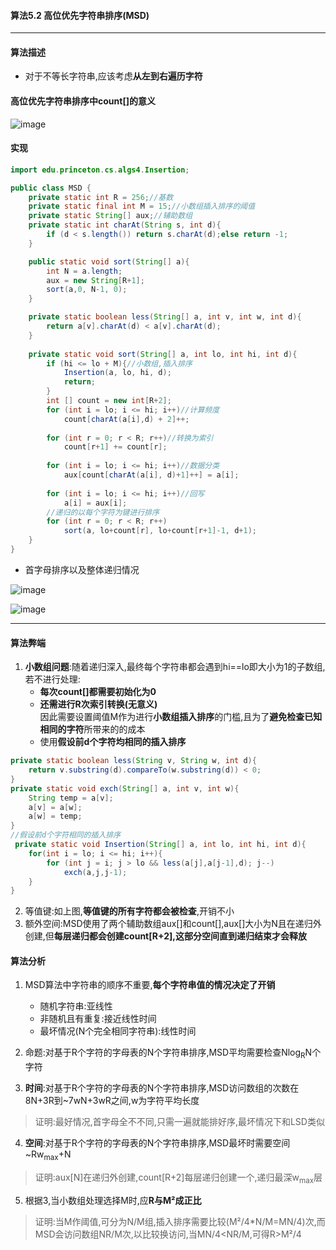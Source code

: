 #### 算法5.2 高位优先字符串排序(MSD)
---

#### 算法描述
+ 对于不等长字符串,应该考虑**从左到右遍历字符**

#### 高位优先字符串排序中count[]的意义

![image](https://github.com/NepJNQ/algs4Note/raw/master/5-String/MSD1.png)

#### 实现
```Java
import edu.princeton.cs.algs4.Insertion;

public class MSD {
    private static int R = 256;//基数
    private static final int M = 15;//小数组插入排序的阈值
    private static String[] aux;//辅助数组
    private static int charAt(String s, int d){
        if (d < s.length()) return s.charAt(d);else return -1;
    }

    public static void sort(String[] a){
        int N = a.length;
        aux = new String[R+1];
        sort(a,0, N-1, 0);
    }

    private static boolean less(String[] a, int v, int w, int d){
        return a[v].charAt(d) < a[v].charAt(d);
    }
    
    private static void sort(String[] a, int lo, int hi, int d){
        if (hi <= lo + M){//小数组,插入排序
            Insertion(a, lo, hi, d);
            return;
        }
        int [] count = new int[R+2];
        for (int i = lo; i <= hi; i++)//计算频度
            count[charAt(a[i],d) + 2]++;
        
        for (int r = 0; r < R; r++)//转换为索引
            count[r+1] += count[r];
        
        for (int i = lo; i <= hi; i++)//数据分类
            aux[count[charAt(a[i], d)+1]++] = a[i];
        
        for (int i = lo; i <= hi; i++)//回写
            a[i] = aux[i];
        //递归的以每个字符为键进行排序
        for (int r = 0; r < R; r++)
            sort(a, lo+count[r], lo+count[r+1]-1, d+1);
    }
}
```

+ 首字母排序以及整体递归情况

![image](https://github.com/NepJNQ/algs4Note/raw/master/5-String/MSD.png)

![image](https://github.com/NepJNQ/algs4Note/raw/master/5-String/MSD2.png)

---

#### 算法弊端
1. **小数组问题**:随着递归深入,最终每个字符串都会遇到hi==lo即大小为1的子数组,若不进行处理:
    + **每次count[]都需要初始化为0**
    + **还需进行R次索引转换(无意义)**<br>
因此需要设置阈值M作为进行**小数组插入排序**的门槛,且为了**避免检查已知相同的字符**所带来的的成本
    + 使用**假设前d个字符均相同的插入排序**
```Java
private static boolean less(String v, String w, int d){
    return v.substring(d).compareTo(w.substring(d)) < 0;
}
private static void exch(String[] a, int v, int w){
    String temp = a[v];
    a[v] = a[w];
    a[w] = temp;
}
//假设前d个字符相同的插入排序
 private static void Insertion(String[] a, int lo, int hi, int d){
    for(int i = lo; i <= hi; i++){
        for (int j = i; j > lo && less(a[j],a[j-1],d); j--)
            exch(a,j,j-1);
    }
}
```
2. 等值键:如上图,**等值键的所有字符都会被检查**,开销不小
3. 额外空间:MSD使用了两个辅助数组aux[]和count[],aux[]大小为N且在递归外创建,但**每层递归都会创建count[R+2],这部分空间直到递归结束才会释放**

#### 算法分析
1. MSD算法中字符串的顺序不重要,**每个字符串值的情况决定了开销**
    + 随机字符串:亚线性
    + 非随机且有重复:接近线性时间
    + 最坏情况(N个完全相同字符串):线性时间

2. 命题:对基于R个字符的字母表的N个字符串排序,MSD平均需要检查Nlog<sub>R</sub>N个字符
3. **时间**:对基于R个字符的字母表的N个字符串排序,MSD访问数组的次数在8N+3R到~7wN+3wR之间,w为字符平均长度
> 证明:最好情况,首字母全不不同,只需一遍就能排好序,最坏情况下和LSD类似
4. **空间**:对基于R个字符的字母表的N个字符串排序,MSD最坏时需要空间~Rw<sub>max</sub>+N
> 证明:aux[N]在递归外创建,count[R+2]每层递归创建一个,递归最深w<sub>max</sub>层
5. 根据3,当小数组处理选择M时,应**R与M²成正比**
> 证明:当M作阈值,可分为N/M组,插入排序需要比较(M²/4*N/M=MN/4)次,而MSD会访问数组NR/M次,以比较换访问,当MN/4<NR/M,可得R>M²/4

